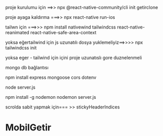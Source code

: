 proje kurulumu için ==>> npx @react-native-community/cli init getirclone

proje ayaga kaldırma ===>> npx react-native run-ios

tailwn için ===>>> npm install nativewind tailwindcss react-native-reanimated react-native-safe-area-context

yoksa eğertailwind için js uzunatılı dosya yuklemeliyiz==>>>> npx tailwindcss init

yoksa eger - tailwind için içini proje uzunatıslı gore duznelenmeli

mongo db bağlantısı

npm install express mongoose cors dotenv

node server.js

npm install -g nodemon
nodemon server.js

scrolda sabit yapmak için=== >> stickyHeaderIndices
# MobilGetir
